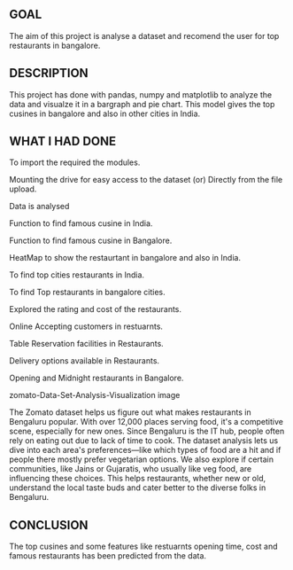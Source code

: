 ## GOAL
The aim of this project is analyse a dataset and recomend the user for top restaurants in bangalore.

## DESCRIPTION
This project has done with pandas, numpy and matplotlib to analyze the data and visualze it in a bargraph and pie chart. This model gives the top cusines in bangalore and also in other cities in India.

## WHAT I HAD DONE
To import the required the modules.

Mounting the drive for easy access to the dataset (or) Directly from the file upload.

Data is analysed

Function to find famous cusine in India.

Function to find famous cusine in Bangalore.

HeatMap to show the restaurtant in bangalore and also in India.

To find top cities restaurants in India.

To find Top restaurants in bangalore cities.

Explored the rating and cost of the restaurants.

Online Accepting customers in restuarnts.

Table Reservation facilities in Restaurants.

Delivery options available in Restaurants.

Opening and Midnight restaurants in Bangalore.

zomato-Data-Set-Analysis-Visualization
image

The Zomato dataset helps us figure out what makes restaurants in Bengaluru popular. With over 12,000 places serving food, it's a competitive scene, especially for new ones. Since Bengaluru is the IT hub, people often rely on eating out due to lack of time to cook. The dataset analysis lets us dive into each area's preferences—like which types of food are a hit and if people there mostly prefer vegetarian options. We also explore if certain communities, like Jains or Gujaratis, who usually like veg food, are influencing these choices. This helps restaurants, whether new or old, understand the local taste buds and cater better to the diverse folks in Bengaluru.

## CONCLUSION
The top cusines and some features like restuarnts opening time, cost and famous restaurants has been predicted from the data.
